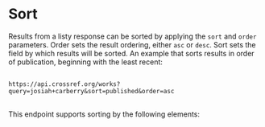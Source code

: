 
# Sort

Results from a listy response can be sorted by applying the `sort` and `order` parameters. Order sets the result ordering, either `asc` or `desc`. Sort sets the field by which results will be sorted. An example that sorts results in order of publication, beginning with the least recent:

##

```
https://api.crossref.org/works?query=josiah+carberry&sort=published&order=asc
```

##

This endpoint supports sorting by the following elements:

##
